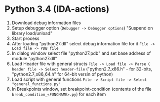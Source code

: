 # Python 3.4 (IDA-actions)

1. Download debug information files
2. Setup debugger option (`Debugger -> Debugger options`) "Suspend on library load/unload"
3. Start process
4. After loading "python27.dll" select debug information file for it `File -> Load file -> PDB file`
5. In dialog window select file "python27.pdb" and set base address of module "python27.dll"
6. Load Header file with general structs `File -> Load file -> Parse C header file -> Select header-file` ("python2.7_x86.h" - for 32-bits, "python2.7_x86_64.h" for 64-bit versin of python)
7. Load script with general functions `File -> Script file -> Select "general_functions.py"`
8. In Breakpoints window, set breakpoint-condition (contents of the file `break_condition_<FUNCNAME>.py`) for each item
